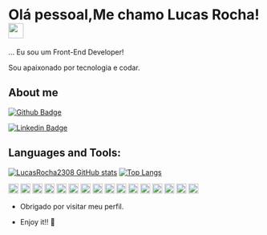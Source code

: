 # Olá pessoal,Me chamo Lucas Rocha! <img src=https://github.com/TheDudeThatCode/TheDudeThatCode/blob/master/Assets/Earth.gif width="30">

… Eu sou um Front-End Developer!

Sou apaixonado por tecnologia e codar.

 
## About me

[![Github Badge](https://img.shields.io/badge/-Github-000?style=flat-square&logo=Github&logoColor=white&link=https://github.com/LucasRocha2308)](https://github.com/LucasRocha2308)

[![Linkedin Badge](https://img.shields.io/badge/-LinkedIn-blue?style=flat-square&logo=Linkedin&logoColor=white&link=https://www.linkedin.com/in/lucas-rocha-da-silva-530618149/)](https://www.linkedin.com/in/lucas-rocha-da-silva-530618149/)

## Languages and Tools:
[![LucasRocha2308 GitHub stats](https://github-readme-stats.vercel.app/api?username=LucasRocha2308)](https://github.com/LucasRocha2308/github-readme-stats)
[![Top Langs](https://github-readme-stats.vercel.app/api/top-langs/?username=LucasRocha2308&layout=compact)](https://github.com/LucasRocha2308/github-readme-stats)

<code><img height="20" src="https://img.shields.io/badge/Git-F05032?style=for-the-badge&logo=git&logoColor=white"></code>
<code><img height="20" src="https://img.shields.io/badge/JavaScript-323330?style=for-the-badge&logo=javascript&logoColor=F7DF1E"></code>
<code><img height="20" src="https://img.shields.io/badge/HTML-239120?style=for-the-badge&logo=html5&logoColor=white"></code>
<code><img height="20" src="https://img.shields.io/badge/CSS-239120?&style=for-the-badge&logo=css3&logoColor=white"></code>
<code><img height="20" src="https://img.shields.io/badge/TypeScript-007ACC?style=for-the-badge&logo=typescript&logoColor=white"></code>
<code><img height="20" src="https://img.shields.io/badge/Node.js-339933?style=for-the-badge&logo=nodedotjs&logoColor=white"></code>
<code><img height="20" src="https://img.shields.io/badge/npm-CB3837?style=for-the-badge&logo=npm&logoColor=white"></code>
<code><img height="20" src="https://img.shields.io/badge/Yarn-2C8EBB?style=for-the-badge&logo=yarn&logoColor=white"></code>
<code><img height="20" src="https://img.shields.io/badge/Jupyter-F37626.svg?&style=for-the-badge&logo=Jupyter&logoColor=white"></code>
<code><img height="20" src="https://img.shields.io/badge/React-20232A?style=for-the-badge&logo=react&logoColor=61DAFB"></code>
<code><img height="20" src="https://img.shields.io/badge/styled--components-DB7093?style=for-the-badge&logo=styled-components&logoColor=white"></code>
<code><img height="20" src="https://img.shields.io/badge/Material--UI-0081CB?style=for-the-badge&logo=material-ui&logoColor=white"></code>
<code><img height="20" src="https://img.shields.io/badge/Redux-593D88?style=for-the-badge&logo=redux&logoColor=white"></code>
<code><img height="20" src="https://img.shields.io/badge/React_Router-CA4245?style=for-the-badge&logo=react-router&logoColor=white"></code>
<code><img height="20" src="https://img.shields.io/badge/Insomnia-5849be?style=for-the-badge&logo=Insomnia&logoColor=white"></code>
<code><img height="20" src="https://img.shields.io/badge/Heroku-430098?style=for-the-badge&logo=heroku&logoColor=white"></code>

- Obrigado por visitar meu perfil. 
 
- Enjoy it!! 🤖
